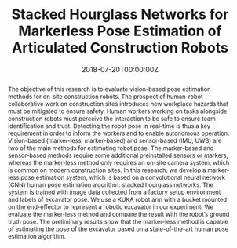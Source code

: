 ---
title: "Stacked Hourglass Networks for Markerless Pose Estimation of Articulated Construction Robots"
authors:
- admin
- Kurt M. Lundeen
- Wes McGee
- Carol C. Menassa
- SangHyun Lee
- Vineet R. Kamat
date: "2018-07-20T00:00:00Z"
doi: "10.22260/ISARC2018/0120"

# Schedule page publish date (NOT publication's date).
publishDate: "2018-07-20T00:00:00Z"

# Publication type.
# Legend: 0 = Uncategorized; 1 = Conference paper; 2 = Journal article;
# 3 = Preprint / Working Paper; 4 = Report; 5 = Book; 6 = Book section;
# 7 = Thesis; 8 = Patent
publication_types: ["1"]

# Publication name and optional abbreviated publication name.
publication: "*Proceedings of the International Symposium on Automation and Robotics in Construction (ISARC)*"
publication_short: ""

abstract: "The objective of this research is to evaluate vision-based pose estimation methods for on-site construction robots. The prospect of human-robot collaborative work on construction sites introduces new workplace hazards that must be mitigated to ensure safety. Human workers working on tasks alongside construction robots must perceive the interaction to be safe to ensure team identification and trust. Detecting the robot pose in real-time is thus a key requirement in order to inform the workers and to enable autonomous operation. Vision-based (marker-less, marker-based) and sensor-based (IMU, UWB) are two of the main methods for estimating robot pose. The marker-based and sensor-based methods require some additional preinstalled sensors or markers, whereas the marker-less method only requires an on-site camera system, which is common on modern construction sites. In this research, we develop a marker-less pose estimation system, which is based on a convolutional neural network (CNN) human pose estimation algorithm: stacked hourglass networks. The system is trained with image data collected from a factory setup environment and labels of excavator pose. We use a KUKA robot arm with a bucket mounted on the end-effector to represent a robotic excavator in our experiment. We evaluate the marker-less method and compare the result with the robot’s ground truth pose. The preliminary results show that the marker-less method is capable of estimating the pose of the excavator based on a state-of-the-art human pose estimation algorithm."

# Summary. An optional shortened abstract.
summary: ""

tags:
# - Source Themes
featured: false

links:
# - name: Custom Link
#   url: http://example.org
url_pdf: https://doi.org/10.22260/ISARC2018/0120
url_code: ''
url_dataset: ''
url_poster: ''
url_project: ''
url_slides: ''
url_source: ''
url_video: ''

# Featured image
# To use, add an image named `featured.jpg/png` to your page's folder. 
image:
  caption: ''
  focal_point: ""
  preview_only: false

# Associated Projects (optional).
#   Associate this publication with one or more of your projects.
#   Simply enter your project's folder or file name without extension.
#   E.g. `internal-project` references `content/project/internal-project/index.md`.
#   Otherwise, set `projects: []`.
projects: ['pe']

# Slides (optional).
#   Associate this publication with Markdown slides.
#   Simply enter your slide deck's filename without extension.
#   E.g. `slides: "example"` references `content/slides/example/index.md`.
#   Otherwise, set `slides: ""`.
slides: ""
---